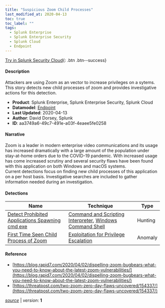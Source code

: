 ```yaml
---
title: "Suspicious Zoom Child Processes"
last_modified_at: 2020-04-13
toc: true
toc_label: ""
tags:
  - Splunk Enterprise
  - Splunk Enterprise Security
  - Splunk Cloud
  - Endpoint
---
```


[Try in Splunk Security Cloud](https://www.splunk.com/en_us/cyber-security.html){: .btn .btn--success}

#### Description

Attackers are using Zoom as an vector to increase privileges on a sytems. This story detects new child processes of zoom and provides investigative actions for this detection.

- **Product**: Splunk Enterprise, Splunk Enterprise Security, Splunk Cloud
- **Datamodel**: [Endpoint](https://docs.splunk.com/Documentation/CIM/latest/User/Endpoint)
- **Last Updated**: 2020-04-13
- **Author**: David Dorsey, Splunk
- **ID**: aa3749a6-49c7-491e-a03f-4eaee5fe0258

#### Narrative

Zoom is a leader in modern enterprise video communications and its usage has increased dramatically with a large amount of the population under stay-at-home orders due to the COVID-19 pandemic. With increased usage has come increased scrutiny and several security flaws have been found with this application on both Windows and macOS systems.\
Current detections focus on finding new child processes of this application on a per host basis. Investigative searches are included to gather information needed during an investigation.

#### Detections

| Name        | Technique   | Type         |
| ----------- | ----------- |--------------|
| [Detect Prohibited Applications Spawning cmd exe](/endpoint/detect_prohibited_applications_spawning_cmd_exe/) | [Command and Scripting Interpreter](/tags/#command-and-scripting-interpreter), [Windows Command Shell](/tags/#windows-command-shell) | Hunting |
| [First Time Seen Child Process of Zoom](/endpoint/first_time_seen_child_process_of_zoom/) | [Exploitation for Privilege Escalation](/tags/#exploitation-for-privilege-escalation) | Anomaly |

#### Reference

* [https://blog.rapid7.com/2020/04/02/dispelling-zoom-bugbears-what-you-need-to-know-about-the-latest-zoom-vulnerabilities/](https://blog.rapid7.com/2020/04/02/dispelling-zoom-bugbears-what-you-need-to-know-about-the-latest-zoom-vulnerabilities/)
* [https://threatpost.com/two-zoom-zero-day-flaws-uncovered/154337/](https://threatpost.com/two-zoom-zero-day-flaws-uncovered/154337/)



[*source*](https://github.com/splunk/security_content/tree/develop/stories/suspicious_zoom_child_processes.yml) \| *version*: **1**